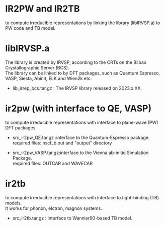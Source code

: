 # IR2PW and IR2TB
to compute irreducible representations by linking the library (libIRVSP.a) to PW code and TB model.</br>


# libIRVSP.a 
The library is created by IRVSP, according to the CRTs on the Bilbao Crystallographic Server (BCS). </br>
The library can be linked to by DFT packages, such as Quantum Espresso, VASP, Siesta, Abinit, ELK and Wien2k etc.

* lib_irrep_bcs.tar.gz : The IRVSP library released on 2023.x.XX.

# ir2pw (with interface to QE, VASP)
to compute irreducible representations with interface to plane-wave (PW) DFT packages.

* src_ir2pw_QE.tar.gz  :interface to the Quantum-Espresso package.</br>
required files: nscf_b.out and "output" directory
                      

* src_ir2pw_VASP.tar.gz:interface to the Vienna ab-initio Simulation Package.</br>
required files: OUTCAR and WAVECAR


# ir2tb
to compute irreducible representations with interface to tight-binding (TB) models. </br>
It works for phonon, elctron, magnon systems.

* src_ir2tb.tar.gz : interface to Wannier90-based TB model.
                     
